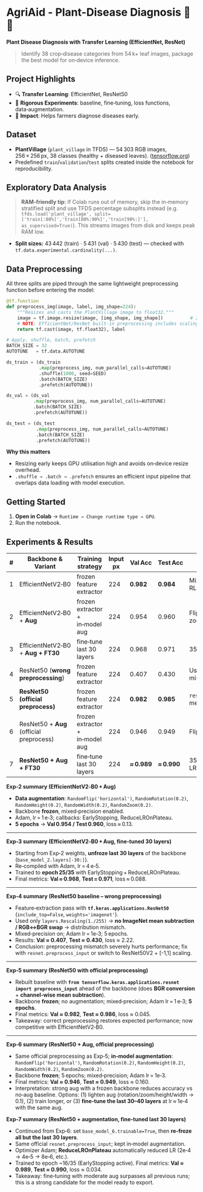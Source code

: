# AgriAid - Plant-Disease Diagnosis 🌿📸

**Plant Disease Diagnosis with Transfer Learning (EfficientNet, ResNet)**

> Identify 38 crop‑disease categories from 54 k+ leaf images, package the best model for on‑device inference.

## Project Highlights

* 🔍 **Transfer Learning**: EfficientNet, ResNet50
* 🧪 **Rigorous Experiments**: baseline, fine‑tuning, loss functions, data‑augmentation.
* 🌱 **Impact**: Helps farmers diagnose diseases early.

## Dataset

* **PlantVillage** (`plant_village` in TFDS) — 54 303 RGB images, 256 × 256 px, 38 classes (healthy + diseased leaves). ([tensorflow.org](https://www.tensorflow.org/datasets/catalog/plant_village))
* Predefined `train`/`validation`/`test` splits created inside the notebook for reproducibility.

## Exploratory Data Analysis

> **RAM‑friendly tip:** If Colab runs out of memory, skip the in‑memory stratified split and use TFDS percentage subsplits instead (e.g. `tfds.load('plant_village', split=['train[:80%]','train[80%:90%]','train[90%:]'], as_supervised=True)`). This streams images from disk and keeps peak RAM low.

* **Split sizes:** 43 442 (train) · 5 431 (val) · 5 430 (test) — checked with `tf.data.experimental.cardinality(...)`.

## Data Preprocessing

All three splits are piped through the same lightweight preprocessing function before entering the model:

```python
@tf.function
def preprocess_img(image, label, img_shape=224):
    """Resizes and casts the PlantVillage image to float32."""
    image = tf.image.resize(image, [img_shape, img_shape])          # 256×256 → 224×224
    # NOTE: EfficientNet/ResNet built‑in preprocessing includes scaling; additional /255 not required.
    return tf.cast(image, tf.float32), label

# Apply, shuffle, batch, prefetch
BATCH_SIZE = 32
AUTOTUNE   = tf.data.AUTOTUNE

ds_train = (ds_train
            .map(preprocess_img, num_parallel_calls=AUTOTUNE)
            .shuffle(1000, seed=SEED)
            .batch(BATCH_SIZE)
            .prefetch(AUTOTUNE))

ds_val = (ds_val
          .map(preprocess_img, num_parallel_calls=AUTOTUNE)
          .batch(BATCH_SIZE)
          .prefetch(AUTOTUNE))

ds_test = (ds_test
           .map(preprocess_img, num_parallel_calls=AUTOTUNE)
           .batch(BATCH_SIZE)
           .prefetch(AUTOTUNE))
```

**Why this matters**

* Resizing early keeps GPU utilisation high and avoids on‑device resize overhead.
* `.shuffle → .batch → .prefetch` ensures an efficient input pipeline that overlaps data loading with model execution.

## Getting Started

1. **Open in Colab** → `Runtime → Change runtime type → GPU`.
2. Run the notebook.

## Experiments & Results

| #  | Backbone & Variant                       | Training strategy               | Input px | Val Acc     | Test Acc    | Notes                                             |
| -- | ---------------------------------------- | ------------------------------- | -------- | ----------- | ----------- | ------------------------------------------------- |
| 1  | EfficientNetV2‑B0                        | frozen feature extractor        | 224      | **0.982**   | **0.984**   | Mixed‑precision; 5 epochs; ES + RLRP              |
| 2  | EfficientNetV2‑B0 + **Aug**              | frozen extractor + in‑model aug | 224      | 0.954       | 0.960       | Flip, rotate ±0.2, zoom/height/width 0.2          |
| 3  | EfficientNetV2‑B0 + **Aug + FT30**       | fine‑tune last 30 layers        | 224      | 0.968       | 0.971       | 35 epochs total; lr 1e‑4→plateau                  |
| 4  | ResNet50 (**wrong preprocessing**)       | frozen feature extractor        | 224      | 0.407       | 0.430       | Used only Rescaling 1/255 → mismatch              |
| 5  | **ResNet50 (official preprocess)**       | frozen feature extractor        | 224      | **0.982**   | **0.985**   | `resnet.preprocess_input` (BGR + means), 5 epochs |
| 6  | ResNet50 + **Aug** (official preprocess) | frozen extractor + in‑model aug | 224      | 0.946       | 0.949       | Flip/rotate/zoom/height/width 0.2                 |
| 7  | **ResNet50 + Aug + FT30**                | fine‑tune last 30 layers        | 224      | **≈ 0.989** | **≈ 0.990** | 35 epochs total; RLRP stepped LR; ES enabled      |

**Exp‑2 summary (EfficientNetV2‑B0 + Aug)**

* **Data augmentation**: `RandomFlip('horizontal')`, `RandomRotation(0.2)`, `RandomHeight(0.2)`, `RandomWidth(0.2)`, `RandomZoom(0.2)`.
* Backbone **frozen**, mixed‑precision enabled.
* Adam, lr = 1 e‑3; callbacks: EarlyStopping, ReduceLROnPlateau.
* **5 epochs** → **Val 0.954 / Test 0.960**, loss ≈ 0.13.

---

**Exp‑3 summary (EfficientNetV2‑B0 + Aug, fine‑tuned 30 layers)**

* Starting from Exp‑2 weights, **unfroze last 30 layers** of the backbone (`base_model_2.layers[-30:]`).
* Re‑compiled with Adam, lr = 4 e‑5.
* Trained to **epoch 25/35** with EarlyStopping + ReduceLROnPlateau.
* Final metrics: **Val ≈ 0.968**, **Test = 0.971**, loss ≈ 0.088.

---

**Exp‑4 summary (ResNet50 baseline – wrong preprocessing)**

* Feature‑extraction pass with **`tf.keras.applications.ResNet50`** (`include_top=False`, `weights='imagenet'`).
* Used only `layers.Rescaling(1./255)` → **no ImageNet mean subtraction / RGB↔BGR swap** → distribution mismatch.
* Mixed‑precision on; Adam lr = 1e‑3; 5 epochs.
* Results: **Val ≈ 0.407**, **Test ≈ 0.430**, loss ≈ 2.22.
* Conclusion: preprocessing mismatch severely hurts performance; fix with `resnet.preprocess_input` or switch to ResNet50V2 + \[-1,1] scaling.

---

**Exp‑5 summary (ResNet50 with official preprocessing)**

* Rebuilt baseline with **`from tensorflow.keras.applications.resnet import preprocess_input`** ahead of the backbone (does **BGR conversion** + **channel‑wise mean subtraction**).
* Backbone **frozen**; no augmentation; mixed‑precision; Adam lr = 1 e‑3; **5 epochs**.
* Final metrics: **Val ≈ 0.982**, **Test ≈ 0.986**, loss ≈ 0.045.
* Takeaway: correct preprocessing restores expected performance; now competitive with EfficientNetV2‑B0.

---

**Exp‑6 summary (ResNet50 + Aug, official preprocessing)**

* Same official preprocessing as Exp‑5; **in‑model augmentation**: `RandomFlip('horizontal')`, `RandomRotation(0.2)`, `RandomHeight(0.2)`, `RandomWidth(0.2)`, `RandomZoom(0.2)`.
* Backbone **frozen**; 5 epochs; mixed‑precision; Adam lr = 1e‑3.
* Final metrics: **Val ≈ 0.946**, **Test ≈ 0.949**, loss ≈ 0.160.
* Interpretation: strong aug with a frozen backbone reduces accuracy vs no‑aug baseline. Options: (1) lighten aug (rotation/zoom/height/width → 0.1), (2) train longer, or (3) **fine‑tune the last 30–40 layers** at lr ≈ 1e‑4 with the same aug.

**Exp‑7 summary (ResNet50 + augmentation, fine‑tuned last 30 layers)**

* Continued from Exp‑6: set `base_model_6.trainable=True`, then **re‑froze all but the last 30 layers**.
* Same official `resnet.preprocess_input`; kept in‑model augmentation.
* Optimizer Adam; **ReduceLROnPlateau** automatically reduced LR (2e‑4 → 4e‑5 → 8e‑6, etc.).
* Trained to epoch \~16/35 (EarlyStopping active). Final metrics: **Val ≈ 0.989**, **Test ≈ 0.990**, loss ≈ 0.034.
* Takeaway: fine‑tuning with moderate aug surpasses all previous runs; this is a strong candidate for the model ready to export.
